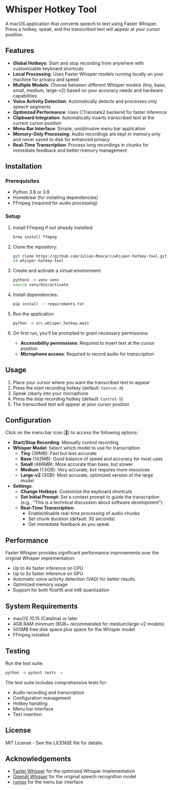 # Whisper Hotkey Tool

A macOS application that converts speech to text using Faster Whisper. Press a hotkey, speak, and the transcribed text will appear at your cursor position.

## Features

- **Global Hotkeys**: Start and stop recording from anywhere with customizable keyboard shortcuts
- **Local Processing**: Uses Faster Whisper models running locally on your machine for privacy and speed
- **Multiple Models**: Choose between different Whisper models (tiny, base, small, medium, large-v2) based on your accuracy needs and hardware capabilities
- **Voice Activity Detection**: Automatically detects and processes only speech segments
- **Optimized Performance**: Uses CTranslate2 backend for faster inference
- **Clipboard Integration**: Automatically inserts transcribed text at the current cursor position
- **Menu Bar Interface**: Simple, unobtrusive menu bar application
- **Memory-Only Processing**: Audio recordings are kept in memory only and never saved to disk for enhanced privacy
- **Real-Time Transcription**: Process long recordings in chunks for immediate feedback and better memory management

## Installation

### Prerequisites

- Python 3.8 or 3.9
- Homebrew (for installing dependencies)
- FFmpeg (required for audio processing)

### Setup

1. Install FFmpeg if not already installed:
   ```bash
   brew install ffmpeg
   ```

2. Clone the repository:
   ```bash
   git clone https://github.com/Julian-Moncarz/whisper-hotkey-tool.git
   cd whisper-hotkey-tool
   ```

3. Create and activate a virtual environment:
   ```bash
   python3 -m venv venv
   source venv/bin/activate
   ```

4. Install dependencies:
   ```bash
   pip install -r requirements.txt
   ```

5. Run the application
   ```bash
   python -m src.whisper_hotkey.main
   ```

6. On first run, you'll be prompted to grant necessary permissions:
   - **Accessibility permissions**: Required to insert text at the cursor position
   - **Microphone access**: Required to record audio for transcription

## Usage

1. Place your cursor where you want the transcribed text to appear
2. Press the start recording hotkey (default: `Control-R`)
3. Speak clearly into your microphone
4. Press the stop recording hotkey (default: `Control-S`)
5. The transcribed text will appear at your cursor position

## Configuration

Click on the menu bar icon (🎤) to access the following options:

- **Start/Stop Recording**: Manually control recording
- **Whisper Model**: Select which model to use for transcription
  - **Tiny** (39MB): Fast but less accurate
  - **Base** (142MB): Good balance of speed and accuracy for most uses
  - **Small** (466MB): More accurate than base, but slower
  - **Medium** (1.5GB): Very accurate, but requires more resources
  - **Large-v2** (3GB): Most accurate, optimized version of the large model
- **Settings**:
  - **Change Hotkeys**: Customize the keyboard shortcuts
  - **Set Initial Prompt**: Set a context prompt to guide the transcription (e.g., "This is a technical discussion about software development")
  - **Real-Time Transcription**: 
    - Enable/disable real-time processing of audio chunks
    - Set chunk duration (default: 30 seconds)
    - Get immediate feedback as you speak

## Performance

Faster Whisper provides significant performance improvements over the original Whisper implementation:
- Up to 4x faster inference on CPU
- Up to 2x faster inference on GPU
- Automatic voice activity detection (VAD) for better results
- Optimized memory usage
- Support for both float16 and int8 quantization

## System Requirements

- macOS 10.15 (Catalina) or later
- 4GB RAM minimum (8GB+ recommended for medium/large-v2 models)
- 500MB free disk space plus space for the Whisper model
- FFmpeg installed

## Testing

Run the test suite:
```bash
python -m pytest tests -v
```

The test suite includes comprehensive tests for:
- Audio recording and transcription
- Configuration management
- Hotkey handling
- Menu bar interface
- Text insertion

## License

MIT License - See the LICENSE file for details.

## Acknowledgements

- [Faster Whisper](https://github.com/guillaumekln/faster-whisper) for the optimized Whisper implementation
- [OpenAI Whisper](https://github.com/openai/whisper) for the original speech recognition model
- [rumps](https://github.com/jaredks/rumps) for the menu bar interface
